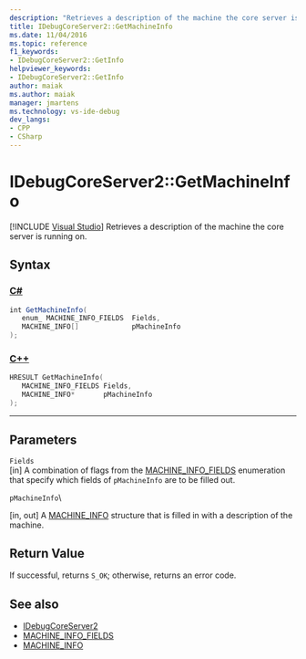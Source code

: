```yaml
---
description: "Retrieves a description of the machine the core server is running on."
title: IDebugCoreServer2::GetMachineInfo
ms.date: 11/04/2016
ms.topic: reference
f1_keywords:
- IDebugCoreServer2::GetInfo
helpviewer_keywords:
- IDebugCoreServer2::GetInfo
author: maiak
ms.author: maiak
manager: jmartens
ms.technology: vs-ide-debug
dev_langs:
- CPP
- CSharp
---
```

# IDebugCoreServer2::GetMachineInfo

 [!INCLUDE [Visual Studio](~/includes/applies-to-version/vs-windows-only.md)]
Retrieves a description of the machine the core server is running on.

## Syntax

### [C#](#tab/csharp)
```csharp
int GetMachineInfo( 
   enum_ MACHINE_INFO_FIELDS  Fields,
   MACHINE_INFO[]             pMachineInfo
);
```
### [C++](#tab/cpp)
```cpp
HRESULT GetMachineInfo( 
   MACHINE_INFO_FIELDS Fields,
   MACHINE_INFO*       pMachineInfo
);
```
---

## Parameters
`Fields`\
[in] A combination of flags from the [MACHINE_INFO_FIELDS](../../../extensibility/debugger/reference/machine-info-fields.md) enumeration that specify which fields of `pMachineInfo` are to be filled out.

 `pMachineInfo`\

 [in, out] A [MACHINE_INFO](../../../extensibility/debugger/reference/machine-info.md) structure that is filled in with a description of the machine.

## Return Value
 If successful, returns `S_OK`; otherwise, returns an error code.

## See also
- [IDebugCoreServer2](../../../extensibility/debugger/reference/idebugcoreserver2.md)
- [MACHINE_INFO_FIELDS](../../../extensibility/debugger/reference/machine-info-fields.md)
- [MACHINE_INFO](../../../extensibility/debugger/reference/machine-info.md)
